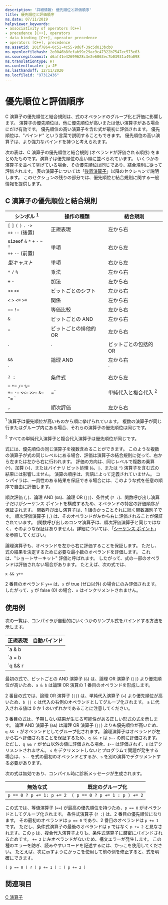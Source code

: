 ```yaml
---
description: '詳細情報: 優先順位と評価順序'
title: 優先順位と評価順序
ms.date: 07/11/2019
helpviewer_keywords:
- associativity of operators [C++]
- precedence [C++], operators
- data binding [C++], operator precedence
- operators [C++], precedence
ms.assetid: 201f7864-0c51-4c55-9d6f-39c5d013bcb0
ms.openlocfilehash: 2e0046b8fefab99c29ac9c47322b7547ec573e63
ms.sourcegitcommit: d6af41e42699628c3e2e6063ec7b03931a49a098
ms.translationtype: HT
ms.contentlocale: ja-JP
ms.lasthandoff: 12/11/2020
ms.locfileid: "97312436"
---
```

# <a name="precedence-and-order-of-evaluation"></a>優先順位と評価順序

C 演算子の優先順位と結合規則は、式のオペランドのグループ化と評価に影響します。 演算子の優先順位は、他に優先順位が高いまたは低い演算子がある場合にだけ有効です。 優先順位の高い演算子を含む式が最初に評価されます。 優先順位は、"バインド" という言葉で説明することもできます。 優先順位の高い演算子は、より強力なバインドを持つと考えられます。

次の表は、C 演算子の優先順位と結合規則 (オペランドが評価される順序) をまとめたものです。演算子は優先順位の高い順に並べられています。 いくつかの演算子を並べて挙げている場合、その優先順位は同じであり、結合規則に従って評価されます。 表の演算子については「[後置演算子](../c-language/postfix-operators.md)」以降のセクションで説明します。 このセクションの残りの部分では、優先順位と結合規則に関する一般情報を提供します。

## <a name="precedence-and-associativity-of-c-operators"></a>C 演算子の優先順位と結合規則

| シンボル <sup>1</sup> | 操作の種類 | 結合規則 |
|-------------|-----------------------|-------------------|
| `[` `]` `(` `)` `.` `->`<br/>`++` `--` (後置) | 正規表現 | 左から右 |
| **`sizeof`** `&` `*` `+` `-` `~` `!`<br/>`++` `--` (前置) | 単項 | 右から左 |
| *型キャスト* | 単項 | 右から左 |
| `*` `/` `%` | 乗法 | 左から右 |
| `+` `-` | 加法 | 左から右 |
| `<<` `>>` | ビットごとのシフト | 左から右 |
| `<` `>` `<=` `>=` | 関係 | 左から右 |
| `==` `!=` | 等価比較 | 左から右 |
| `&` | ビットごとの AND | 左から右 |
| `^` | ビットごとの排他的 OR | 左から右 |
| `|` | ビットごとの包括的 OR | 左から右 |
| `&&` | 論理 AND | 左から右 |
| `||` | 論理 OR | 左から右 |
| `? :` | 条件式 | 右から左 |
| `=` `*=` `/=` `%=`<br/>`+=` `-=` `<<=` `>>=` `&=`<br/>`^=` `|=` | 単純代入と複合代入 <sup>2</sup> | 右から左 |
| `,` | 順次評価 | 左から右 |

<sup>1</sup> 演算子は優先順位が高いものから順に挙げられています。 複数の演算子が同じ行またはグループ内にある場合、それらの演算子の優先順位は同じです。

<sup>2</sup> すべての単純代入演算子と複合代入演算子は優先順位が同じです。

式には、優先順位の同じ演算子を複数含めることができます。 このような複数の演算子が式の同じレベルにある場合、評価は演算子の結合規則に従って、右から左または左から右に行われます。 評価の方向は、同じレベルで複数の乗算 (`*`)、加算 (`+`)、またはバイナリ ビット処理 (`&`、`|`、または `^`) 演算子を含む式の結果には影響しません。 演算の順序は、言語によって定義されていません。 コンパイラは、一貫性のある結果を保証できる場合には、このような式を任意の順序で自由に評価します。

順次評価 (`,`)、論理 AND (`&&`)、論理 OR (`||`)、条件式 (`? :`)、関数呼び出し演算子だけがシーケンス ポイントを構成するため、オペランドの特定の評価順序が保証されます。 関数呼び出し演算子は、1 組のかっことそれに続く関数識別子です。 順次評価演算子 (`,`) は、そのオペランドが左から右に評価されることが保証されています。 (関数呼び出しのコンマ演算子は、順次評価演算子と同じではなく、そのような保証はありません)。詳細については、「[シーケンス ポイント](c-sequence-points.md)」を参照してください。

論理演算子も、オペランドを左から右に評価することを保証します。 ただし、式の結果を決定するために必要な最小数のオペランドを評価します。 これは、"ショートサーキット" 評価と呼ばれます。 したがって、式の一部のオペランドは評価されない場合があります。 たとえば、次の式では、

`x && y++`

2 番目のオペランド `y++` は、`x` が true (ゼロ以外) の場合にのみ評価されます。 したがって、`y` が false (0) の場合、`x` はインクリメントされません。

## <a name="examples"></a>使用例

次の一覧は、コンパイラが自動的にいくつかのサンプル式をバインドする方法を示します。

| 正規表現 | 自動バインド |
|----------------|-----------------------|
| `a & b || c` | `(a & b) || c` |
| `a = b || c` | `a = (b || c)` |
| `q && r || s--` | `(q && r) || s--` |

最初の式で、ビットごとの AND 演算子 (`&`) は、論理 OR 演算子 (`||`) より優先順位が高いため、`a & b` は論理 OR 演算の 1 番目のオペランドを形成します。

2 番目の式では、論理 OR 演算子 (`||`) は、単純代入演算子 (`=`) より優先順位が高いため、`b || c` は代入の右側のオペランドとしてグループ化されます。 `a` に代入される値は 0 か 1 のいずれかであることに注意してください。

3 番目の式は、予期しない結果が生じる可能性がある正しい形式の式を示します。 論理 AND 演算子 (`&&`) は論理 OR 演算子 (`||`) よりも優先順位が高いため、`q && r` がオペランドとしてグループ化されます。 論理演算子はオペランドが左から右へ評価されることを保証するため、`q && r` は `s--` の前に評価されます。 ただし、`q && r` がゼロ以外の値に評価される場合、`s--` は評価されず、`s` はデクリメントされません。 `s` をデクリメントしないとプログラムで問題が発生する場合は、`s--` を式の最初のオペランドとするか、`s` を別の演算でデクリメントする必要があります。

次の式は無効であり、コンパイル時に診断メッセージが生成されます。

| 無効な式 | 既定のグループ化 |
|------------------------|----------------------|
| `p == 0 ? p += 1: p += 2` | `( p == 0 ? p += 1 : p ) += 2` |

この式では、等値演算子 (`==`) が最高の優先順位を持つため、`p == 0` がオペランドとしてグループ化されます。 条件式演算子 (`? :`) は、2 番目の優先順位になります。 その最初のオペランドは `p == 0` であり、2 番目のオペランドは `p += 1` です。 ただし、条件式演算子の最後のオペランドは `p` ではなく `p += 2` と見なされます。この `p` は、複合代入演算子よりも、条件式演算子に厳密にバインドされるためです。 `+= 2` に左オペランドがないため、構文エラーが発生します。 この種のエラーを防ぎ、読みやすいコードを記述するには、かっこを使用してください。 たとえば、次に示すようにかっこを使用して前の例を修正すると、式を明確にできます。

`( p == 0 ) ? ( p += 1 ) : ( p += 2 )`

## <a name="see-also"></a>関連項目

[C 演算子](c-operators.md)

